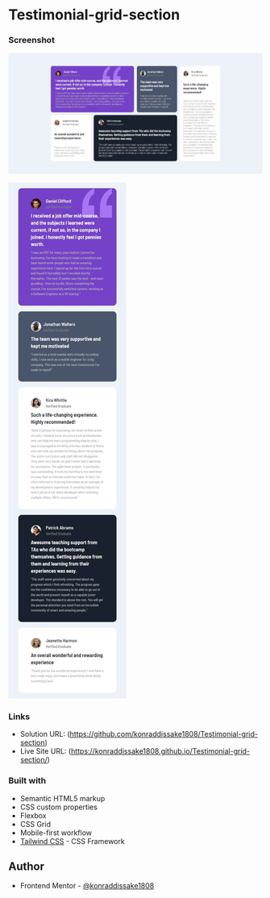 # Testimonial-grid-section

### Screenshot

![](./screenshots/Screenshot_desktop.jpeg)

![](./screenshots/Screenshot_mobile.jpeg)

### Links

- Solution URL: (https://github.com/konraddissake1808/Testimonial-grid-section)
- Live Site URL: (https://konraddissake1808.github.io/Testimonial-grid-section/)

### Built with

- Semantic HTML5 markup
- CSS custom properties
- Flexbox
- CSS Grid
- Mobile-first workflow
- [Tailwind CSS](https://tailwindcss.com/docs/installation) - CSS Framework

## Author

- Frontend Mentor - [@konraddissake1808](https://www.frontendmentor.io/profile/konraddissake1808)
